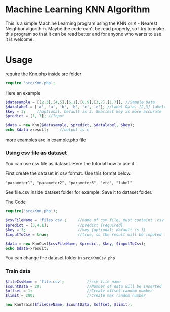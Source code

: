 # Machine Learning KNN Algorithm
This is a simple Machine Learning program using the KNN or K - Nearest Neighbor algorithm. Maybe the code can't be read properly, so I try to make this program so that it can be read better and for anyone who wants to use it is welcome.

# Usage
require the Knn.php inside src folder

```php
require 'src/Knn.php';
```
Here an example

```php
$datasample = [[2,3],[4,5],[5,1],[8,9],[3,7],[1,7]]; //Sample Data
$datalabel = ['a', 'a', 'b', 'b', 'c', 'c']; //Label Data. [2,3] labeled by a, [5,1] labeled by b, etc
$key = 3;     //optional. Default is 3. Smallest key is more accurate
$predict = [1, 7]; //Input

$data = new Knn($datasample, $predict, $datalabel, $key);
echo $data->result;     //output is c
```

more examples are in example.php file

### Using csv file as dataset
You can use csv file as dataset. Here the tutorial how to use it.

First create the dataset in csv format. Use this format below.

```
"parameter1", "parameter2", "parameter3", "etc", "label"
```

See file.csv inside dataset folder for example.
Save it to dataset folder.

The Code

```php
require('src/Knn.php');

$csvFileName = 'files.csv';     //name of csv file, must containt .csv {required}
$predict = [3,4,1];             //predict {required}
$key = 3;                       //key {optional: default is 3}
$inputToCsv = true;             //true, so the result will be inputed to csv file as the new sample. {optional: default is false}

$data = new KnnCsv($csvFileName, $predict, $key, $inputToCsv);
echo $data->result;

```

You can change the dataset folder in `src/KnnCsv.php`

### Train data

```php
$fileCsvName = 'file.csv';          //csv file name
$countData = 20;                    //Number of data will be inserted
$offset = 1;                        //Create offset random number
$limit = 200;                       //Create max random number

new KnnTrain($fileCsvName, $countData, $offset, $limit);
```


